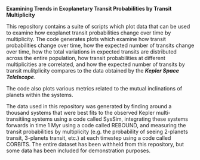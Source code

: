 **Examining Trends in Exoplanetary Transit Probabilities by Transit Multiplicity**

This repository contains a suite of scripts which plot data that can be used to examine how exoplanet transit probabilities change over time by multiplicity. The code generates plots which examine how transit probabilities change over time, how the expected number of transits change over time, how the total variations in expected transits are distributed across the entire population, how transit probabilities at different multiplicities are correlated, and how the expected number of transits by transit mulitplicity compares to the data obtained by the ***Kepler Space Telelscope***.

The code also plots various metrics related to the mutual inclinations of planets within the systems.

The data used in this repository was generated by finding around a thousand systems that were best fits to the observed Kepler multi-transitiing systems using a code called SysSim, integrating these systems forwards in time 1 Myr using a code called REBOUND, and measuring the transit probabilities by multiplicity (e.g. the probability of seeing 2-planets transit, 3-planets transit, etc.) at each timestep using a code called CORBITS. The entire dataset has been withheld from this repository, but some data has been included for demonstration purposes.
